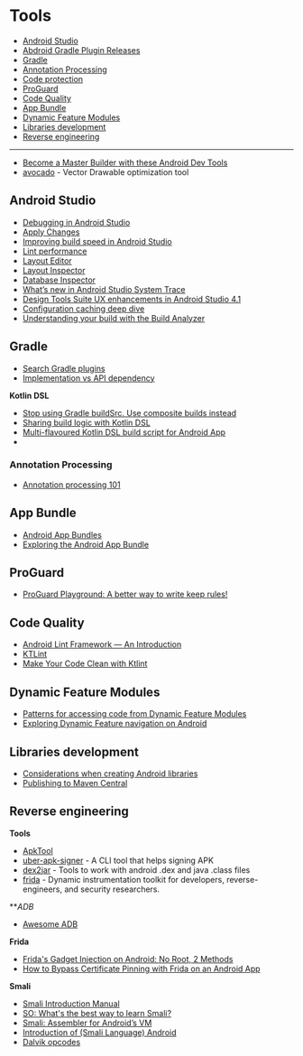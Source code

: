 # Tools
- [Android Studio](#android-studio)
 - [Abdroid Gradle Plugin Releases](https://developer.android.com/studio/releases/gradle-plugin)
- [Gradle](#gradle)
 - [Annotation Processing](#annotation-processing)
 - [Code protection](#code-protection)
- [ProGuard](#proguard)
- [Code Quality](#code-quality)
- [App Bundle](#app-bundle)
- [Dynamic Feature Modules](#dynamic-feature-modules)
- [Libraries development](#libraries-development)
- [Reverse engineering](#reverse-engineering)
___
- [Become a Master Builder with these Android Dev Tools](https://medium.com/over-engineering/become-a-master-builder-with-these-android-dev-tools-1975a3cb6a6e)
- [avocado](https://github.com/alexjlockwood/avocado) - Vector Drawable optimization tool

## Android Studio

- [Debugging in Android Studio](https://medium.com/androiddevelopers/debugging-in-android-studio-dfbbf8a8d03c)
- [Apply Changes](https://medium.com/androiddevelopers/android-studio-project-marble-apply-changes-e3048662e8cd)
- [Improving build speed in Android Studio](https://medium.com/androiddevelopers/improving-build-speed-in-android-studio-3e1425274837)
- [Lint performance](https://medium.com/androiddevelopers/android-studio-project-marble-lint-performance-8baedbff2521)
- [Layout Editor](https://medium.com/androiddevelopers/android-studio-project-marble-layout-editor-608b6704957a)
- [Layout Inspector](https://medium.com/androiddevelopers/layout-inspector-1f8d446d048)
- [Database Inspector](https://medium.com/androiddevelopers/database-inspector-9e91aa265316)
- [What’s new in Android Studio System Trace](https://medium.com/androiddevelopers/whats-new-in-android-studio-system-trace-5841465c5935)
- [Design Tools Suite UX enhancements in Android Studio 4.1](https://medium.com/androiddevelopers/design-tools-suite-ux-enhancements-in-android-studio-4-1-60c11f54ddb0)
- [Configuration caching deep dive](https://medium.com/androiddevelopers/configuration-caching-deep-dive-bcb304698070)
- [Understanding your build with the Build Analyzer](https://medium.com/androiddevelopers/understanding-your-build-with-the-build-analyzer-5c15688ec72e)

## Gradle

- [Search Gradle plugins](https://plugins.gradle.org)
- [Implementation vs API dependency](https://jeroenmols.com/blog/2017/06/14/androidstudio3/)

**Kotlin DSL**
- [Stop using Gradle buildSrc. Use composite builds instead](https://proandroiddev.com/stop-using-gradle-buildsrc-use-composite-builds-instead-3c38ac7a2ab3)
- [Sharing build logic with Kotlin DSL](https://proandroiddev.com/sharing-build-logic-with-kotlin-dsl-203274f73013)
- [Multi-flavoured Kotlin DSL build script for Android App](https://proandroiddev.com/multi-flavoured-kotlin-dsl-build-script-for-android-app-2d51577e76fb)
- 
### Annotation Processing

- [Annotation processing 101](http://hannesdorfmann.com/annotation-processing/annotationprocessing101)

## App Bundle

- [Android App Bundles](https://developer.android.com/guide/app-bundle)
- [Exploring the Android App Bundle](https://medium.com/google-developer-experts/exploring-the-android-app-bundle-ca16846fa3d7)

## ProGuard

- [ProGuard Playground: A better way to write keep rules!](https://playground.proguard.com)

## Code Quality

- [Android Lint Framework — An Introduction](https://proandroiddev.com/android-lint-framework-an-introduction-36139deedf8b)
- [KTLint](https://ktlint.github.io)
- [Make Your Code Clean with Ktlint](https://medium.com/@takusemba/make-your-code-clean-with-ktlint-bf651c5924e8)

## Dynamic Feature Modules

- [Patterns for accessing code from Dynamic Feature Modules](https://medium.com/androiddevelopers/patterns-for-accessing-code-from-dynamic-feature-modules-7e5dca6f9123)
- [Exploring Dynamic Feature navigation on Android](https://joebirch.co/android/exploring-dynamic-feature-navigation-on-android/)

## Libraries development

- [Considerations when creating Android libraries](https://medium.com/google-developer-experts/considerations-when-creating-android-libraries-c80940d79ae)
- [Publishing to Maven Central](https://chris.banes.dev/publishing-to-maven-central/)

## Reverse engineering

**Tools**
- [ApkTool](https://ibotpeaches.github.io/Apktool/)
- [uber-apk-signer](https://github.com/patrickfav/uber-apk-signer) - A CLI tool that helps signing APK
- [dex2jar](https://github.com/pxb1988/dex2jar) - Tools to work with android .dex and java .class files
- [frida](https://github.com/frida/frida) - Dynamic instrumentation toolkit for developers, reverse-engineers, and security researchers.

***ADB*
- [Awesome ADB](https://github.com/mzlogin/awesome-adb/blob/master/README.en.md)

**Frida**
- [Frida's Gadget Injection on Android: No Root, 2 Methods](https://fadeevab.com/frida-gadget-injection-on-android-no-root-2-methods)
- [How to Bypass Certificate Pinning with Frida on an Android App](https://blog.approov.io/how-to-bypass-certificate-pinning-with-frida-on-an-android-app)

**Smali**
- [Smali Introduction Manual](https://programmer.help/blogs/smali-introduction-manual.html)
- [SO: What's the best way to learn Smali?](https://stackoverflow.com/questions/5656804/whats-the-best-way-to-learn-smali-and-how-when-to-use-dalvik-vm-opcodes)
- [Smali: Assembler for Android’s VM](https://mobsecguys.medium.com/smali-assembler-for-dalvik-e37c8eed22f9)
- [Introduction of (Smali Language) Android](https://playersquared.com/forums/25-mobile-development/2470-introduction-smali-language-android.html)
- [Dalvik opcodes](http://pallergabor.uw.hu/androidblog/dalvik_opcodes.html)
